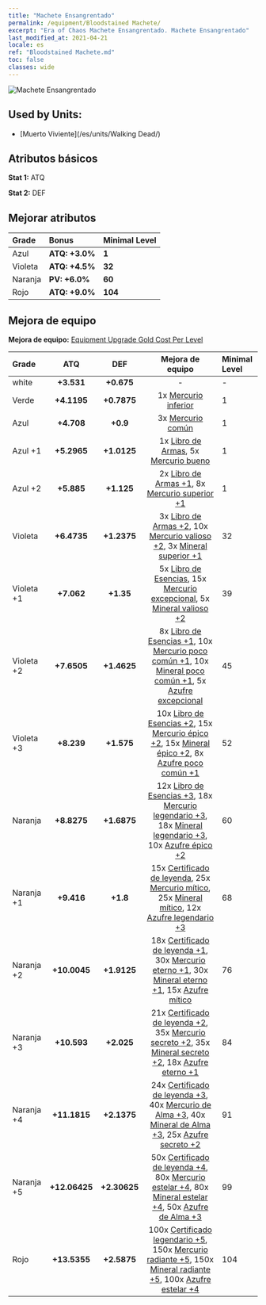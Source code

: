 ```yaml
---
title: "Machete Ensangrentado"
permalink: /equipment/Bloodstained Machete/
excerpt: "Era of Chaos Machete Ensangrentado. Machete Ensangrentado"
last_modified_at: 2021-04-21
locale: es
ref: "Bloodstained Machete.md"
toc: false
classes: wide
---
```


  ![Machete Ensangrentado](/images/e/e_3021.png)

## Used by Units:

* [Muerto Viviente](/es/units/Walking Dead/) 


## Atributos básicos
 **Stat 1:** ATQ

 **Stat 2:** DEF

## Mejorar atributos

  |     Grade    |   Bonus | Minimal Level | 
  |:-------------|:--------|:--------------| 
  | Azul | **ATQ: +3.0%** | **1** | 
  | Violeta | **ATQ: +4.5%** | **32** | 
  | Naranja | **PV: +6.0%** | **60** | 
  | Rojo | **ATQ: +9.0%** | **104** | 


## Mejora de equipo
 **Mejora de equipo:** [Equipment Upgrade Gold Cost Per Level](/equipment/EquipmentUpgradeCostPerLevel/) 

  |          Grade      | ATQ | DEF | Mejora de equipo | Minimal Level |
  |:--------------------|:---------:|:---------:|:----------------:|:--------------|
  | white | **+3.531** | **+0.675** | - | - |
  | Verde | **+4.1195** | **+0.7875** | 1x [Mercurio inferior](/es/Items/mat_2/) | 1 |
  | Azul | **+4.708** | **+0.9** | 3x [Mercurio común](/es/Items/mat_8/) | 1 |
  | Azul +1 | **+5.2965** | **+1.0125** | 1x [Libro de Armas](/es/Items/mat_18/), 5x [Mercurio bueno](/es/Items/mat_14/) | 1 |
  | Azul +2 | **+5.885** | **+1.125** | 2x [Libro de Armas +1](/es/Items/mat_25/), 8x [Mercurio superior +1](/es/Items/mat_21/) | 1 |
  | Violeta | **+6.4735** | **+1.2375** | 3x [Libro de Armas +2](/es/Items/mat_32/), 10x [Mercurio valioso +2](/es/Items/mat_28/), 3x [Mineral superior +1](/es/Items/mat_19/) | 32 |
  | Violeta +1 | **+7.062** | **+1.35** | 5x [Libro de Esencias](/es/Items/mat_39/), 15x [Mercurio excepcional](/es/Items/mat_35/), 5x [Mineral valioso +2](/es/Items/mat_26/) | 39 |
  | Violeta +2 | **+7.6505** | **+1.4625** | 8x [Libro de Esencias +1](/es/Items/mat_46/), 10x [Mercurio poco común +1](/es/Items/mat_42/), 10x [Mineral poco común +1](/es/Items/mat_40/), 5x [Azufre excepcional](/es/Items/mat_36/) | 45 |
  | Violeta +3 | **+8.239** | **+1.575** | 10x [Libro de Esencias +2](/es/Items/mat_53/), 15x [Mercurio épico +2](/es/Items/mat_49/), 15x [Mineral épico +2](/es/Items/mat_47/), 8x [Azufre poco común +1](/es/Items/mat_43/) | 52 |
  | Naranja | **+8.8275** | **+1.6875** | 12x [Libro de Esencias +3](/es/Items/mat_60/), 18x [Mercurio legendario +3](/es/Items/mat_56/), 18x [Mineral legendario +3](/es/Items/mat_54/), 10x [Azufre épico +2](/es/Items/mat_50/) | 60 |
  | Naranja +1 | **+9.416** | **+1.8** | 15x [Certificado de leyenda](/es/Items/mat_67/), 25x [Mercurio mítico](/es/Items/mat_63/), 25x [Mineral mítico](/es/Items/mat_61/), 12x [Azufre legendario +3](/es/Items/mat_57/) | 68 |
  | Naranja +2 | **+10.0045** | **+1.9125** | 18x [Certificado de leyenda +1](/es/Items/mat_74/), 30x [Mercurio eterno +1](/es/Items/mat_70/), 30x [Mineral eterno +1](/es/Items/mat_68/), 15x [Azufre mítico](/es/Items/mat_64/) | 76 |
  | Naranja +3 | **+10.593** | **+2.025** | 21x [Certificado de leyenda +2](/es/Items/mat_81/), 35x [Mercurio secreto +2](/es/Items/mat_77/), 35x [Mineral secreto +2](/es/Items/mat_75/), 18x [Azufre eterno +1](/es/Items/mat_71/) | 84 |
  | Naranja +4 | **+11.1815** | **+2.1375** | 24x [Certificado de leyenda +3](/es/Items/mat_88/), 40x [Mercurio de Alma +3](/es/Items/mat_84/), 40x [Mineral de Alma +3](/es/Items/mat_82/), 25x [Azufre secreto +2](/es/Items/mat_78/) | 91 |
  | Naranja +5 | **+12.06425** | **+2.30625** | 50x [Certificado de leyenda +4](/es/Items/mat_95/), 80x [Mercurio estelar +4](/es/Items/mat_91/), 80x [Mineral estelar +4](/es/Items/mat_89/), 50x [Azufre de Alma +3](/es/Items/mat_85/) | 99 |
  | Rojo | **+13.5355** | **+2.5875** | 100x [Certificado legendario +5](/es/Items/mat_102/), 150x [Mercurio radiante +5](/es/Items/mat_98/), 150x [Mineral radiante +5](/es/Items/mat_96/), 100x [Azufre estelar +4](/es/Items/mat_92/) | 104 |

